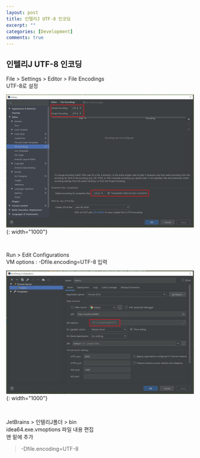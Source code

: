```yaml
---
layout: post
title: 인텔리J UTF-8 인코딩
excerpt: ""
categories: [Development]
comments: true
---
```


## 인텔리J UTF-8 인코딩

File > Settings > Editor > File Encodings  
UTF-8로 설정

  ![Smithsonian Image](/img/190709/1.settings.jpg){: width="1000"}

<br/>

Run > Edit Configurations  
VM options : -Dfile.encoding=UTF-8 입력

  ![Smithsonian Image](/img/190709/2.Run.jpg){: width="1000"}

<br/>

JetBrains > 인텔리J폴더 > bin  
idea64.exe.vmoptions 파일 내용 편집  
맨 밑에 추가  

> -Dfile.encoding=UTF-8